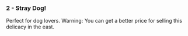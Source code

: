 ### 2 - Stray Dog!

Perfect for dog lovers. 
Warning: You can get a better price for selling this delicacy in the east.

  
